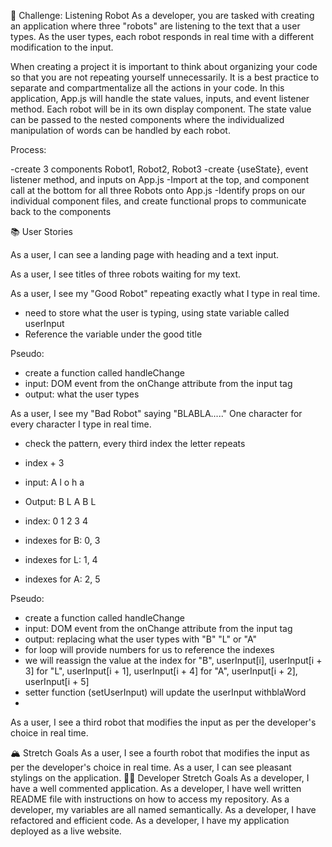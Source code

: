 🤖 Challenge: Listening Robot
As a developer, you are tasked with creating an application where three "robots" are listening to the text that a user types. As the user types, each robot responds in real time with a different modification to the input.

When creating a project it is important to think about organizing your code so that you are not repeating yourself unnecessarily. It is a best practice to separate and compartmentalize all the actions in your code. In this application, App.js will handle the state values, inputs, and event listener method. Each robot will be in its own display component. The state value can be passed to the nested components where the individualized manipulation of words can be handled by each robot.

Process:

-create 3 components Robot1, Robot2, Robot3
-create {useState}, event listener method, and inputs on App.js
-Import at the top, and component call at the bottom for all three Robots onto App.js
-Identify props on our individual component files, and create functional props to communicate back to the components


📚 User Stories


As a user, I can see a landing page with heading and a text input.


As a user, I see titles of three robots waiting for my text.


As a user, I see my "Good Robot" repeating exactly what I type in real time.
- need to store what the user is typing, using state variable called userInput
- Reference the variable under the good title

Pseudo:
- create a function called handleChange
- input: DOM event from the onChange attribute from the input tag
- output: what the user types

As a user, I see my "Bad Robot" saying "BLABLA....." One character for every character I type in real time.
- check the pattern, every third index the letter repeats
- index + 3
- input:  A l o h a 
- Output: B L A B L
- index:  0 1 2 3 4

- indexes for B: 0, 3
- indexes for L: 1, 4
- indexes for A: 2, 5

Pseudo:
- create a function called handleChange
- input: DOM event from the onChange attribute from the input tag
- output: replacing what the user types with "B" "L" or "A" 
- for loop will provide numbers for us to reference the indexes
- we will reassign the value at the index 
for "B", userInput[i], userInput[i + 3]
for "L", userInput[i + 1], userInput[i + 4]
for "A", userInput[i + 2], userInput[i + 5]
- setter function (setUserInput) will update the userInput withblaWord
-  

As a user, I see a third robot that modifies the input as per the developer's choice in real time.






🏔 Stretch Goals
As a user, I see a fourth robot that modifies the input as per the developer's choice in real time.
As a user, I can see pleasant stylings on the application.
👩‍💻 Developer Stretch Goals
As a developer, I have a well commented application.
As a developer, I have well written README file with instructions on how to access my repository.
As a developer, my variables are all named semantically.
As a developer, I have refactored and efficient code.
As a developer, I have my application deployed as a live website.
